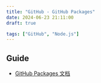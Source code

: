 ```yaml
---
title: "GitHub - GitHub Packages"
date: 2024-06-23 21:11:00
draft: true

tags: ["GitHub", "Node.js"]
---
```


## Guide
- [GitHub Packages 文档](https://docs.github.com/zh/packages)


<!-- 
- [如何使用GitHub Packages创建npm私有库](https://www.clcoder.com/2019/12/31/%E5%A6%82%E4%BD%95%E4%BD%BF%E7%94%A8GitHub%20Packages%E5%88%9B%E5%BB%BAnpm%E7%A7%81%E6%9C%89%E5%BA%93/)
- [发布 Node.js 包](https://docs.github.com/zh/actions/publishing-packages/publishing-nodejs-packages)
- [使用 github actions 实现 npm 包自动化发布](https://segmentfault.com/a/1190000040982624)
- [github私人仓库如何分享](https://worktile.com/kb/ask/526171.html) 
- 
- -->

